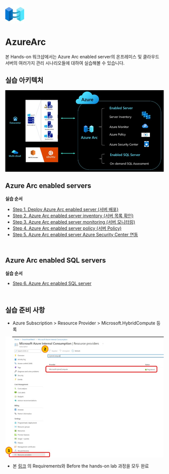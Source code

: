 ![alt text][id0]

[id0]: /images/arc_logo.jpg "logo"

# AzureArc

본 Hands-on 워크샵에서는 Azure Arc enabled server의  온프레미스 및 클라우드 서버의 여러가지 관리 시나리오들에 대하여 실습해볼 수 있습니다.

## 실습 아키텍처

![alt text][id2]

[id2]: /images/arc_architecture.jpg "Architecture"

<!-- TOC -->
## Azure Arc enabled servers

**실습 순서**

- [Step 1. Deploy Azure Arc enabled server (서버 배포)](https://github.com/jeongaelee/AzureArc/blob/main/deploy-arc-enabled-server.md)
- [Step 2. Azure Arc enabled server inventory (서버 목록 확인)](https://github.com/jeongaelee/AzureArc/blob/main/inventory-arc-enabled-server.md)
- [Step 3. Azure Arc enabled server monitoring (서버 모니터링)](https://github.com/jeongaelee/AzureArc/blob/main/monitor-arc-enabled-server.md)
- [Step 4. Azure Arc enabled server policy (서버 Policy)](https://github.com/jeongaelee/AzureArc/blob/main/policy-arc-enabled-server.md)
- [Step 5. Azure Arc enabled server Azure Security Center 연동](https://github.com/jeongaelee/AzureArc/blob/main/security-arc-enabled-server.md)

<br>

## Azure Arc enabled SQL servers

**실습 순서**

- [Step 6. Azure Arc enabled SQL server](https://github.com/jeongaelee/AzureArc/blob/main/arc-enabled-sql-server.md)

<!-- /TOC -->

<br>

## 실습 준비 사항
- Azure Subscription > Resource Provider > Microsoft.HybridCompute 등록

![alt text][id1]

[id1]: /images/hybrid.jpg "Architecture"

- 본 [링크](https://github.com/microsoft/MCW-Line-of-business-application-migration/blob/master/Hands-on%20lab/Before%20the%20HOL%20-%20Line-of-business%20application%20migration.md") 의 Requirements와 Before the hands-on lab 과정을 모두 완료
